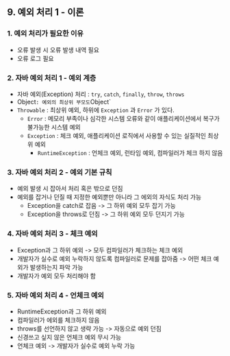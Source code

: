 ## 9. 예외 처리 1 - 이론

### 1. 예외 처리가 필요한 이유
- 오류 발생 시 오류 발생 내역 필요
- 오류 로그 필요

### 2. 자바 예외 처리 1 - 예외 계층
- 자바 예외(Exception) 처리 : `try`, `catch`, `finally`, `throw`, `throws`
- Object` : 예외의 최상위 부모도 `Object`
- `Throwable` : 최상위 예외, 하위에 `Exception` 과 `Error` 가 있다.
  - `Error` : 메모리 부족이나 심각한 시스템 오류와 같이 애플리케이션에서 복구가 불가능한 시스템 예외
  - `Exception` : 체크 예외, 애플리케이션 로직에서 사용할 수 있는 실질적인 최상위 예외
    - `RuntimeException` : 언체크 예외, 런타임 예외, 컴파일러가 체크 하지 않음

### 3. 자바 예외 처리 2 - 예외 기본 규칙
- 예외 발생 시 잡아서 처리 혹은 밖으로 던짐
- 예외를 잡거나 던질 때 지정한 예외뿐만 아니라 그 에외의 자식도 처리 가능
  - Exception을 catch로 잡음 -> 그 하위 예외 모두 잡기 가능
  - Exception을 throws로 던짐 -> 그 하위 예외 모두 던지기 가능

### 4. 자바 예외 처리 3 - 체크 예외
- Exception과 그 하위 예외 -> 모두 컴파일러가 체크하는 체크 예외
- 개발자가 실수로 예외 누락하지 않도록 컴파일러로 문제를 잡아줌 -> 어떤 체크 예외가 발생하는지 파악 가능
- 개발자가 예외 모두 처리해야 함

### 5. 자바 예외 처리 4 - 언체크 예외
- RuntimeException과 그 하위 예외
- 컴파일러가 에외를 체크하지 않음
- throws를 선언하지 않고 생략 가능 -> 자동으로 예외 던짐
- 신경쓰고 싶지 않은 언체크 예외 무시 가능
- 언체크 예외 -> 개발자가 실수로 예외 누락 가능

